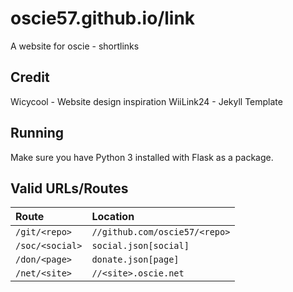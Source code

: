 # oscie57.github.io/link

A website for oscie - shortlinks

## Credit

Wicycool - Website design inspiration
WiiLink24 - Jekyll Template

## Running

Make sure you have Python 3 installed with Flask as a package.

## Valid URLs/Routes

| Route           | Location                      |
| :-------------- | :---------------------------- |
| `/git/<repo>`   | `//github.com/oscie57/<repo>` |
| `/soc/<social>` | `social.json[social]`         |
| `/don/<page>`   | `donate.json[page]`           |
| `/net/<site>`   | `//<site>.oscie.net`          |
